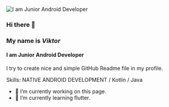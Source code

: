 ![I am Junior Android Developer](https://arturssmirnovs.github.io/github-profile-readme-generator/images/banner.png)

### Hi there 👋

### My name is *Viktor*
#### I am Junior Android Developer


I try to create nice and simple GitHub Readme file in my profile.

Skills: NATIVE ANDROID DEVELOPMENT / Kotlin / Java

- 🔭 I’m currently working on this page. 
- 🌱 I’m currently learning flutter.


<!--
**viktor-st-spb/viktor-st-spb** is a ✨ _special_ ✨ repository because its `README.md` (this file) appears on your GitHub profile.

Here are some ideas to get you started:

- 🔭 I’m currently working on ...
- 🌱 I’m currently learning ...
- 👯 I’m looking to collaborate on ...
- 🤔 I’m looking for help with ...
- 💬 Ask me about ...
- 📫 How to reach me: ...
- 😄 Pronouns: ...
- ⚡ Fun fact: ...
-->
